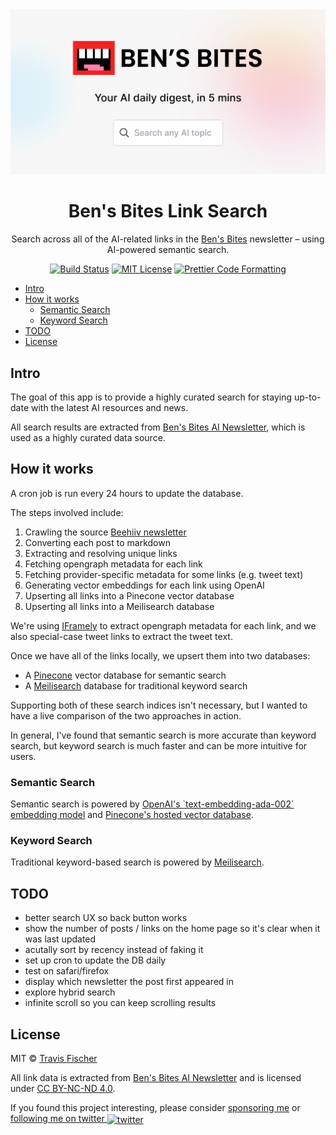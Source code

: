 <a href="https://bens-bites-search.vercel.app">
  <img alt="Ben's Bites" src="/public/social.jpg">
</a>

<h1 align="center">Ben's Bites Link Search</h1>

<p align="center">
  Search across all of the AI-related links in the <a href="https://www.bensbites.co">Ben's Bites</a> newsletter – using AI-powered semantic search.
</p>

<p align="center">
  <a href="https://github.com/transitive-bullshit/bens-bites-ai-search/actions/workflows/test.yml"><img alt="Build Status" src="https://github.com/transitive-bullshit/bens-bites-ai-search/actions/workflows/test.yml/badge.svg" /></a>
  <a href="https://github.com/transitive-bullshit/bens-bites-ai-search/blob/main/license"><img alt="MIT License" src="https://img.shields.io/badge/license-MIT-blue" /></a>
  <a href="https://prettier.io"><img alt="Prettier Code Formatting" src="https://img.shields.io/badge/code_style-prettier-brightgreen.svg" /></a>
</p>

- [Intro](#intro)
- [How it works](#how-it-works)
  - [Semantic Search](#semantic-search)
  - [Keyword Search](#keyword-search)
- [TODO](#todo)
- [License](#license)

## Intro

The goal of this app is to provide a highly curated search for staying up-to-date with the latest AI resources and news.

All search results are extracted from [Ben's Bites AI Newsletter](https://www.bensbites.co/), which is used as a highly curated data source.

## How it works

A cron job is run every 24 hours to update the database.

The steps involved include:

1. Crawling the source [Beehiiv newsletter](https://www.bensbites.co/)
2. Converting each post to markdown
3. Extracting and resolving unique links
4. Fetching opengraph metadata for each link
5. Fetching provider-specific metadata for some links (e.g. tweet text)
6. Generating vector embeddings for each link using OpenAI
7. Upserting all links into a Pinecone vector database
8. Upserting all links into a Meilisearch database

We're using [IFramely](https://iframely.com/) to extract opengraph metadata for each link, and we also special-case tweet links to extract the tweet text.

Once we have all of the links locally, we upsert them into two databases:

- A [Pinecone](https://www.pinecone.io/) vector database for semantic search
- A [Meilisearch](https://www.meilisearch.com/) database for traditional keyword search

Supporting both of these search indices isn't necessary, but I wanted to have a live comparison of the two approaches in action.

In general, I've found that semantic search is more accurate than keyword search, but keyword search is much faster and can be more intuitive for users.

### Semantic Search

Semantic search is powered by [OpenAI's \`text-embedding-ada-002\` embedding model](https://platform.openai.com/docs/guides/embeddings/) and [Pinecone's hosted vector database](https://www.pinecone.io/).

### Keyword Search

Traditional keyword-based search is powered by [Meilisearch](https://www.meilisearch.com/).

## TODO

- better search UX so back button works
- show the number of posts / links on the home page so it's clear when it was last updated
- acutally sort by recency instead of faking it
- set up cron to update the DB daily
- test on safari/firefox
- display which newsletter the post first appeared in
- explore hybrid search
- infinite scroll so you can keep scrolling results

## License

MIT © [Travis Fischer](https://transitivebullsh.it)

All link data is extracted from [Ben's Bites AI Newsletter](https://www.bensbites.co/) and is licensed under [CC BY-NC-ND 4.0](https://creativecommons.org/licenses/by-nc-nd/4.0/).

If you found this project interesting, please consider [sponsoring me](https://github.com/sponsors/transitive-bullshit) or <a href="https://twitter.com/transitive_bs">following me on twitter <img src="https://storage.googleapis.com/saasify-assets/twitter-logo.svg" alt="twitter" height="24px" align="center"></a>

